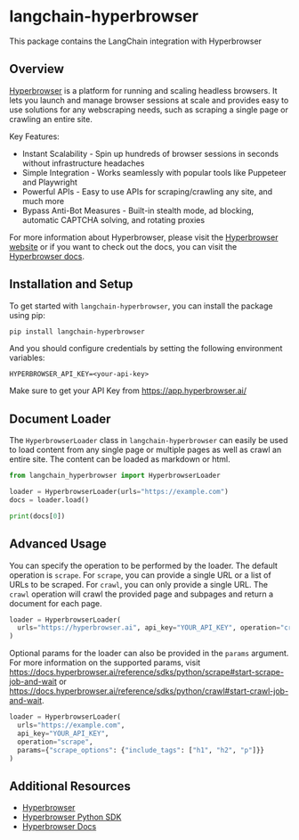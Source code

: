 # langchain-hyperbrowser

This package contains the LangChain integration with Hyperbrowser

## Overview

[Hyperbrowser](https://hyperbrowser.ai) is a platform for running and scaling headless browsers. It lets you launch and manage browser sessions at scale and provides easy to use solutions for any webscraping needs, such as scraping a single page or crawling an entire site.

Key Features:
- Instant Scalability - Spin up hundreds of browser sessions in seconds without infrastructure headaches
- Simple Integration - Works seamlessly with popular tools like Puppeteer and Playwright
- Powerful APIs - Easy to use APIs for scraping/crawling any site, and much more
- Bypass Anti-Bot Measures - Built-in stealth mode, ad blocking, automatic CAPTCHA solving, and rotating proxies

For more information about Hyperbrowser, please visit the [Hyperbrowser website](https://hyperbrowser.ai) or if you want to check out the docs, you can visit the [Hyperbrowser docs](https://docs.hyperbrowser.ai).

## Installation and Setup

To get started with `langchain-hyperbrowser`, you can install the package using pip:

```bash
pip install langchain-hyperbrowser
```

And you should configure credentials by setting the following environment variables:

`HYPERBROWSER_API_KEY=<your-api-key>`

Make sure to get your API Key from https://app.hyperbrowser.ai/

## Document Loader

The `HyperbrowserLoader` class in `langchain-hyperbrowser` can easily be used to load content from any single page or multiple pages as well as crawl an entire site.
The content can be loaded as markdown or html.

```python
from langchain_hyperbrowser import HyperbrowserLoader

loader = HyperbrowserLoader(urls="https://example.com")
docs = loader.load()

print(docs[0])
```

## Advanced Usage

You can specify the operation to be performed by the loader. The default operation is `scrape`. For `scrape`, you can provide a single URL or a list of URLs to be scraped. For `crawl`, you can only provide a single URL. The `crawl` operation will crawl the provided page and subpages and return a document for each page.

```python
loader = HyperbrowserLoader(
  urls="https://hyperbrowser.ai", api_key="YOUR_API_KEY", operation="crawl"
)
```

Optional params for the loader can also be provided in the `params` argument. For more information on the supported params, visit https://docs.hyperbrowser.ai/reference/sdks/python/scrape#start-scrape-job-and-wait or https://docs.hyperbrowser.ai/reference/sdks/python/crawl#start-crawl-job-and-wait.

```python
loader = HyperbrowserLoader(
  urls="https://example.com",
  api_key="YOUR_API_KEY",
  operation="scrape",
  params={"scrape_options": {"include_tags": ["h1", "h2", "p"]}}
)
```

## Additional Resources

- [Hyperbrowser](https://hyperbrowser.ai)
- [Hyperbrowser Python SDK](https://github.com/hyperbrowserai/python-sdk)
- [Hyperbrowser Docs](https://docs.hyperbrowser.ai/)
